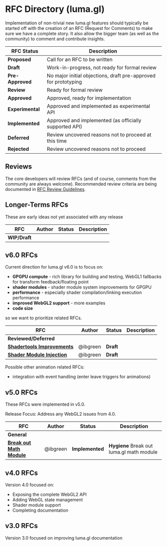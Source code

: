 # RFC Directory (luma.gl)

Implementation of non-trivial new luma.gl features should typically be started off with the creation of an RFC (Request for Comments) to make sure we have a complete story. It also allow the bigger team (as well as the community) to comment and contribute insights.

| RFC Status       | Description |
| ---              | --- |
| **Proposed**     | Call for an RFC to be written |
| **Draft**        | Work-in-progress, not ready for formal review |
| **Pre-Approved** | No major initial objections, draft pre-approved for prototyping |
| **Review**       | Ready for formal review |
| **Approved**     | Approved, ready for implementation |
| **Experimental** | Approved and implemented as experimental API |
| **Implemented**  | Approved and implemented (as officially supported API) |
| **Deferred**     | Review uncovered reasons not to proceed at this time |
| **Rejected**     | Review uncovered reasons not to proceed |

## Reviews

The core developers will review RFCs (and of course, comments from the community are always welcome). Recommended review criteria are being documented in [RFC Review Guidelines](../common/RFC-REVIEW-GUIDELINES.md).

## Longer-Terms RFCs

These are early ideas not yet associated with any release

| RFC | Author | Status | Description |
| --- | --- | --- | --- |
| **WIP/Draft** | | | |


## v6.0 RFCs

Current direction for luma.gl v6.0 is to focus on:

* **GPGPU compute** - rich library for building and testing, WebGL1 fallbacks for transform feedback/floating point
* **shader modules** - shader module system improvements for GPGPU
* **performance** - especially shader compilation/linking execution performance
* **improved WebGL2 support** - more examples
* **code size**

so we want to prioritize related RFCs.

| RFC | Author | Status | Description |
| --- | --- | --- | --- |
| **Reviewed/Deferred** | | | |
| [**Shadertools Improvements**](v6.0/shadertools-improvement-rfc.md) | @ibgreen | **Draft** | |
| [**Shader Module Injection**](v6.0/shader-module-injection-rfc.md) | @ibgreen | **Draft** | |

Possible other animation related RFCs:
- integration with event handling (enter leave triggers for animations)


## v5.0 RFCs

These RFCs were implemented in v5.0.

Release Focus: Address any WebGL2 issues from 4.0.

| RFC | Author | Status | Description |
| --- | --- | --- | --- |
| **General** | | | |
| [**Break out Math Module**](v5.0/break-out-math-module-rfc.md) | @ibgreen | **Implemented** | **Hygiene** Break out luma.gl math module |


## v4.0 RFCs

Version 4.0 focused on:
* Exposing the complete WebGL2 API
* Adding WebGL state management
* Shader module support
* Completing documentation


## v3.0 RFCs

Version 3.0 focused on improving luma.gl documentation
